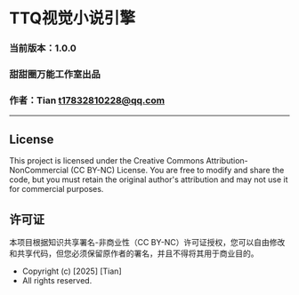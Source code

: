 # TTQ视觉小说引擎
### 当前版本：1.0.0
### 甜甜圈万能工作室出品
### 作者：Tian <t17832810228@qq.com>

---


## License
This project is licensed under the Creative Commons Attribution-NonCommercial (CC BY-NC) License. You are free to modify and share the code, but you must retain the original author's attribution and may not use it for commercial purposes.

## 许可证
本项目根据知识共享署名-非商业性（CC BY-NC）许可证授权，您可以自由修改和共享代码，但您必须保留原作者的署名，并且不得将其用于商业目的。


* Copyright (c) [2025] [Tian]
* All rights reserved.
